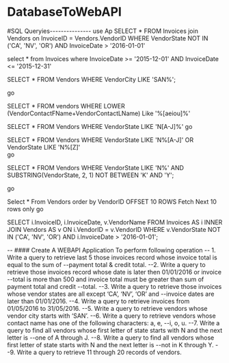 # DatabaseToWebAPI

#SQL Queryies---------------
use Ap
SELECT * FROM Invoices join Vendors on InvoiceID = Vendors.VendorID WHERE VendorState NOT IN ('CA', 'NV', 'OR') AND InvoiceDate > '2016-01-01'

select * from Invoices where InvoiceDate >= '2015-12-01' AND InvoiceDate <= '2015-12-31'

SELECT *
FROM Vendors
WHERE VendorCity LIKE 'SAN%';

go

SELECT *
FROM vendors
WHERE LOWER (VendorContactFName+VendorContactLName) Like '%[aeiou]%'

SELECT *
FROM Vendors
WHERE VendorState LIKE 'N[A-J]%'
go

SELECT *
FROM Vendors
WHERE VendorState LIKE 'N%[A-J]' OR VendorState LIKE 'N%[Z]'  
go

SELECT *
FROM Vendors
WHERE VendorState LIKE 'N%'
  AND SUBSTRING(VendorState, 2, 1) NOT BETWEEN 'K' AND 'Y';

  go

  Select *
  From Vendors
  order by VendorID
  OFFSET 10 ROWS
  Fetch Next 10 rows only
  go

SELECT i.InvoiceID, i.InvoiceDate, v.VendorName
FROM Invoices AS i
INNER JOIN Vendors AS v ON i.VendorID = v.VendorID
WHERE v.VendorState NOT IN ('CA', 'NV', 'OR')
  AND i.InvoiceDate > '2016-01-01';




--  #### Create A WEBAPI Application To perform following operation
--	1. Write a query to retrieve last 5 those invoices record whose invoice total is equal to the sum of
--payment total &amp; credit total.
--2. Write a query to retrieve those invoices record whose date is later then 01/01/2016 or invoice
--total is more than 500 and invoice total must be greater than sum of payment total and credit
--total.
--3. Write a query to retrieve those invoices whose vendor states are all except ‘CA’, ‘NV’, ‘OR’ and
--invoice dates are later than 01/01/2016. 
--4. Write a query to retrieve invoices from 01/05/2016 to 31/05/2016. 
--5. Write a query to retrieve vendors whose vendor city starts with ‘SAN’.
--6. Write a query to retrieve vendors whose contact name has one of the following characters: a, e,
--i, o, u. 
--7. Write a query to find all vendors whose first letter of state starts with N and the next letter is
--one of A through J. 
--8. Write a query to find all vendors whose first letter of state starts with N and the next letter is
--not in K through Y. 
--9. Write a query to retrieve 11 through 20 records of vendors.
